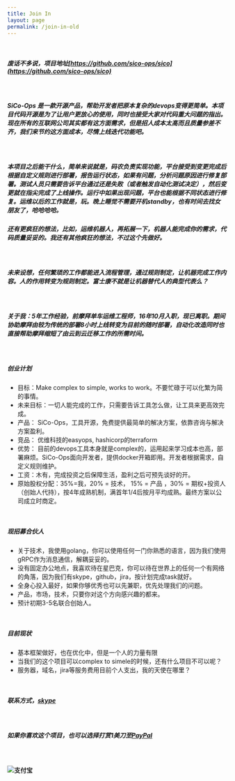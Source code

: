 ```yaml
---
title: Join In
layout: page
permalink: /join-in-old
---
```

&nbsp;
##### 废话不多说，项目地址[https://github.com/sico-ops/sico](https://github.com/sico-ops/sico)

&nbsp;
##### SiCo-Ops 是一款开源产品，帮助开发者把原本复杂的devops变得更简单。本项目代码开源是为了让用户更放心的使用，同时也接受大家对代码重大问题的指出。现在所有的互联网公司其实都有这方面需求，但是招人成本太高而且质量参差不齐，我们来节约这方面成本，尽情上线迭代功能吧。

&nbsp;
##### 本项目之后能干什么，简单来说就是，码农负责实现功能，平台接受到变更完成后根据自定义规则进行部署，报告运行状态，如果有问题，分析问题原因进行修复部署。测试人员只需要告诉平台通过还是失败（或者触发自动化测试决定），然后变更就在指尖完成了上线操作。运行中如果出现问题，平台也能根据不同状态进行修复。运维以后的工作就是，玩。晚上睡觉不需要开机standby，也有时间去找女朋友了，哈哈哈哈。
##### 还有更疯狂的想法，比如，运维机器人，再拓展一下，机器人能完成你的需求，代码质量妥妥的。我还有其他疯狂的想法，不过这个先做好。

&nbsp;
##### 未来设想，任何繁琐的工作都能进入流程管理，通过规则制定，让机器完成工作内容。人的作用转变为规则制定。富士康不就是让机器替代人的典型代表么？

&nbsp;
##### 关于我：5年工作经验，前摩拜单车运维工程师，16年10月入职，现已离职。期间协助摩拜由较为传统的部署8小时上线转变为目前的随时部署，自动化改造同时也直接帮助摩拜缩短了由云到云迁移工作的所需时间。

&nbsp;
##### 创业计划
- 目标：Make complex to simple, works to work。不要忙碌于可以化繁为简的事情。
- 未来目标：一切人能完成的工作，只需要告诉工具怎么做，让工具来更高效完成。
- 产品： SiCo-Ops，工具开源，免费提供最简单的解决方案，依靠咨询与解决方案盈利。
- 竞品： 优维科技的easyops, hashicorp的terraform
- 优势： 目前的devops工具本身就是complex的，运用起来学习成本也高，部署麻烦。SiCo-Ops面向开发者，提供docker开箱即用。开发者根据需求，自定义规则维护。
- 工资：木有，完成投资之后保障生活，盈利之后可预先谈好的开。
- 原始股权分配：35%=我，20% = 技术， 15% = 产品 ，30% = 期权+投资人 （创始人代持），按4年成熟机制，满首年1/4后按月平均成熟。最终方案以公司成立时商定。


&nbsp;
##### 现招募合伙人
- 关于技术，我使用golang，你可以使用任何一门你熟悉的语言，因为我们使用gRPC作为消息通信，解耦妥妥的。
- 没有固定办公地点，我喜欢待在星巴克，你可以待在世界上的任何一个有网络的角落，因为我们有skype，github，jira，按计划完成task就好。
- 全身心投入最好，如果你够优秀也可以先兼职，优先处理我们的问题。
- 产品，市场，技术，只要你对这个方向感兴趣的都来。
- 预计初期3-5名联合创始人。

&nbsp;
##### 目前现状
- 基本框架做好，也在优化中，但是一个人的力量有限
- 当我们的这个项目可以complex to simele的时候，还有什么项目不可以呢？
- 服务器，域名，jira等服务费用目前个人支出，我的天使在哪里？

&nbsp;
##### 联系方式，[skype](https://join.skype.com/G3OwYUbishLQ)

&nbsp;
##### 如果你喜欢这个项目，也可以选择打赏1美刀至[PayPal](https://paypal.me/sinerwr/1)

&nbsp;
#### ![支付宝](https://s3.amazonaws.com/sico-ops/donate.JPG)